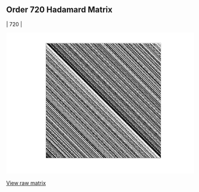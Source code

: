 ## Order 720 Hadamard Matrix

| 720 |

<img src="720.png" class="img-responsive" alt=""> 

[View raw matrix](order720.txt)
